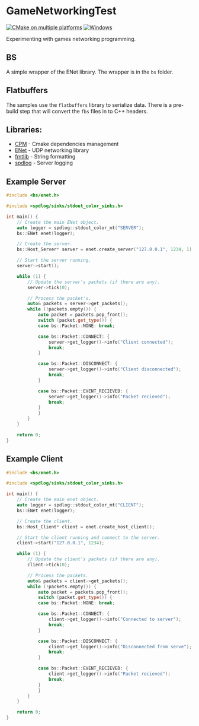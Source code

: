 # GameNetworkingTest
[![CMake on multiple platforms](https://github.com/davidjcc/GameNetworkingExperiment/actions/workflows/cmake-multi-platform.yml/badge.svg)](https://github.com/davidjcc/GameNetworkingExperiment/actions/workflows/cmake-multi-platform.yml)
[![Windows](https://github.com/davidjcc/GameNetworkingExperiment/actions/workflows/windows.yml/badge.svg)](https://github.com/davidjcc/GameNetworkingExperiment/actions/workflows/windows.yml)

Experimenting with games networking programming.

## BS
A simple wrapper of the ENet library. The wrapper is in the `bs` folder.

## Flatbuffers
The samples use the `flatbuffers` library to serialize data. There is a pre-build step that will convert the `fbs` files in to C++ headers.

## Libraries:
- [CPM](https://github.com/cpm-cmake/CPM.cmake) - Cmake dependencies management
- [ENet](http://enet.bespin.org/index.html) - UDP networking library
- [fmtlib](https://github.com/fmtlib/fmt) - String formatting
- [spdlog](https://github.com/gabime/spdlog) - Server logging


## Example Server
```cpp
#include <bs/enet.h>

#include <spdlog/sinks/stdout_color_sinks.h>

int main() {
	// Create the main ENet object.
	auto logger = spdlog::stdout_color_mt("SERVER");
	bs::ENet enet(logger);

	// Create the server.
	bs::Host_Server* server = enet.create_server("127.0.0.1", 1234, 1);

	// Start the server running.
	server->start();

	while (1) {
		// Update the server's packets (if there are any).
		server->tick(0);

		// Process the packet's.
		auto& packets = server->get_packets();
		while (!packets.empty()) {
			auto packet = packets.pop_front();
			switch (packet.get_type()) {
			case bs::Packet::NONE: break;

			case bs::Packet::CONNECT: {
				server->get_logger()->info("Client connected");
				break;
			}

			case bs::Packet::DISCONNECT: {
				server->get_logger()->info("Client disconnected");
				break;
			}

			case bs::Packet::EVENT_RECIEVED: {
				server->get_logger()->info("Packet recieved");
				break;
			}
			}
		}
	}

	return 0;
}
```

## Example Client
```cpp
#include <bs/enet.h>

#include <spdlog/sinks/stdout_color_sinks.h>

int main() {
	// Create the main enet object.
	auto logger = spdlog::stdout_color_mt("CLIENT");
	bs::ENet enet(logger);

	// Create the client.
	bs::Host_Client* client = enet.create_host_client();

	// Start the client running and connect to the server.
	client->start("127.0.0.1", 1234);

	while (1) {
		// Update the client's packets (if there are any).
		client->tick(0);

		// Process the packets.
		auto& packets = client->get_packets();
		while (!packets.empty()) {
			auto packet = packets.pop_front();
			switch (packet.get_type()) {
			case bs::Packet::NONE: break;

			case bs::Packet::CONNECT: {
				client->get_logger()->info("Connected to server");
				break;
			}

			case bs::Packet::DISCONNECT: {
				client->get_logger()->info("Disconnected from serve");
				break;
			}

			case bs::Packet::EVENT_RECIEVED: {
				client->get_logger()->info("Packet recieved");
				break;
			}
			}
		}
	}

	return 0;
}
```
